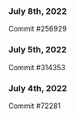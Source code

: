 ### July 8th, 2022

Commit #256929

### July 5th, 2022

Commit #314353


### July 4th, 2022

Commit #72281
